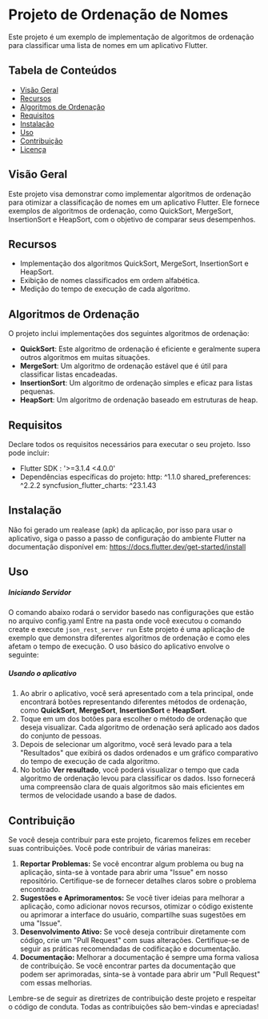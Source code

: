 # Projeto de Ordenação de Nomes

Este projeto é um exemplo de implementação de algoritmos de ordenação para classificar uma lista de nomes em um aplicativo Flutter.

## Tabela de Conteúdos

- [Visão Geral](#visão-geral)
- [Recursos](#recursos)
- [Algoritmos de Ordenação](#algoritmos-de-ordenação)
- [Requisitos](#requisitos)
- [Instalação](#instalação)
- [Uso](#uso)
- [Contribuição](#contribuição)
- [Licença](#licença)

## Visão Geral

Este projeto visa demonstrar como implementar algoritmos de ordenação para otimizar a classificação de nomes em um aplicativo Flutter. Ele fornece exemplos de algoritmos de ordenação, como QuickSort, MergeSort, InsertionSort e HeapSort, com o objetivo de comparar seus desempenhos.

## Recursos

- Implementação dos algoritmos QuickSort, MergeSort, InsertionSort e HeapSort.
- Exibição de nomes classificados em ordem alfabética.
- Medição do tempo de execução de cada algoritmo.

## Algoritmos de Ordenação

O projeto inclui implementações dos seguintes algoritmos de ordenação:

- **QuickSort**: Este algoritmo de ordenação é eficiente e geralmente supera outros algoritmos em muitas situações.
- **MergeSort**: Um algoritmo de ordenação estável que é útil para classificar listas encadeadas.
- **InsertionSort**: Um algoritmo de ordenação simples e eficaz para listas pequenas.
- **HeapSort**: Um algoritmo de ordenação baseado em estruturas de heap.

## Requisitos

Declare todos os requisitos necessários para executar o seu projeto. Isso pode incluir:

- Flutter SDK : '>=3.1.4 <4.0.0'
- Dependências específicas do projeto:
        http: ^1.1.0
        shared_preferences: ^2.2.2
        syncfusion_flutter_charts: ^23.1.43

## Instalação
Não foi gerado um realease (apk) da aplicação, por isso para usar o aplicativo, siga o passo a passo de configuração do ambiente Flutter na documentação disponível em: https://docs.flutter.dev/get-started/install

## Uso

##### Iniciando Servidor
O comando abaixo rodará o servidor basedo nas configurações que estão no arquivo config.yaml
Entre na pasta onde você executou o comando create e execute
``` json_rest_server run ```
Este projeto é uma aplicação de exemplo que demonstra diferentes algoritmos de ordenação e como eles afetam o tempo de execução. O uso básico do aplicativo envolve o seguinte:
##### Usando o aplicativo
1. Ao abrir o aplicativo, você será apresentado com a tela principal, onde encontrará botões representando diferentes métodos de ordenação, como **QuickSort**, **MergeSort**, **InsertionSort** e **HeapSort**.
2. Toque em um dos botões para escolher o método de ordenação que deseja visualizar. Cada algoritmo de ordenação será aplicado aos dados do conjunto de pessoas.
3. Depois de selecionar um algoritmo, você será levado para a tela "Resultados" que exibirá os dados ordenados e um gráfico comparativo do tempo de execução de cada algoritmo.
4. No botão **Ver resultado**, você poderá visualizar o tempo que cada algoritmo de ordenação levou para classificar os dados. Isso fornecerá uma compreensão clara de quais algoritmos são mais eficientes em termos de velocidade usando a base de dados.


## Contribuição

Se você deseja contribuir para este projeto, ficaremos felizes em receber suas contribuições. Você pode contribuir de várias maneiras:
1. **Reportar Problemas:** Se você encontrar algum problema ou bug na aplicação, sinta-se à vontade para abrir uma "Issue" em nosso repositório. Certifique-se de fornecer detalhes claros sobre o problema encontrado.
2. **Sugestões e Aprimoramentos:** Se você tiver ideias para melhorar a aplicação, como adicionar novos recursos, otimizar o código existente ou aprimorar a interface do usuário, compartilhe suas sugestões em uma "Issue".
3. **Desenvolvimento Ativo:** Se você deseja contribuir diretamente com código, crie um "Pull Request" com suas alterações. Certifique-se de seguir as práticas recomendadas de codificação e documentação.
4. **Documentação:** Melhorar a documentação é sempre uma forma valiosa de contribuição. Se você encontrar partes da documentação que podem ser aprimoradas, sinta-se à vontade para abrir um "Pull Request" com essas melhorias.

Lembre-se de seguir as diretrizes de contribuição deste projeto e respeitar o código de conduta. Todas as contribuições são bem-vindas e apreciadas!
